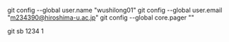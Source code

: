 git config --global user.name "wushilong01" 
git config --global user.email "m234390@hiroshima-u.ac.jp" 
git config --global core.pager ""

git sb 1234
1